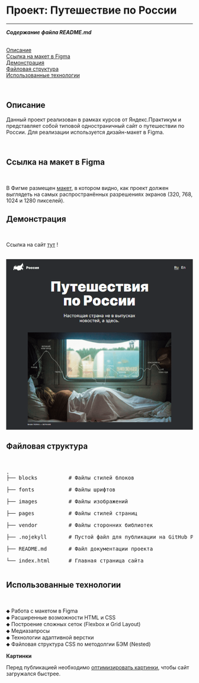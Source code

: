 # Проект: Путешествие по России
---
***Содержание файла README.md***
<p>
<br>
<a href="#description">Описание</a>
<br>
<a href="#figma">Ссылка на макет в Figma</a>
<br>
<a href="#demo">Демонстрация</a>
<br>
<a href="#file_structure">Файловая структура</a>
<br>
<a href="#technologies">Использованные технологии</a>
</p>

<div id="description"></div>
<br>
<h2>Описание</h2>
<p>Данный проект реализован в рамках курсов от Яндекс.Практикум и представляет собой типовой одностраничный сайт о путешествии по России. Для реализации используется дизайн-макет в Figma.</p>

<div id="figma"></div>
<br>
<h2>Ссылка на макет в Figma</h2> 
<br>
<p>В Фигме размещен <a href="https://ru.bem.info/methodology/filestructure/">макет</a>, в котором видно, как проект должен выглядеть на самых распространённых разрешениях экранов (320, 768, 1024 и 1280 пикселей).</p>

<div id="demo"></div>
<h2>Демонстрация</h2><br>
<p>Ссылка на сайт <a href="https://almatanastasia.github.io/Russia_travel/">тут</a> !</p><br>
<img src="./images/demo_index.png" alt="Демо страницы index.html" width="900">

<div id="file_structure"></div>
<h2>Файловая структура</h2><br>
<pre>
.
├── blocks          # Файлы стилей блоков<br>
├── fonts           # Файлы шрифтов<br>
├── images          # Файлы изображений<br>
├── pages           # Файлы стилей страниц<br>
├── vendor          # Файлы сторонних библиотек<br>
├── .nojekyll       # Пустой файл для публикации на GitHub Pages<br>
├── README.md       # Файл документации проекта<br>
└── index.html      # Главная страница сайта<br>
</pre>

<div id="technologies"></div>
<h2>Использованные технологии</h2><br>
<p>
⬥ Работа с макетом в Figma<br>
⬥ Расширенные возможности HTML и CSS <br>
⬥ Построение сложных сеток (Flexbox и Grid Layout)<br>
⬥ Медиазапросы<br>
⬥ Технологии адаптивной верстки<br>
⬥ Файловая структура CSS по методолгии БЭМ (Nested)<br>
</p>

**Картинки**

Перед публикацией необходимо [оптимизировать картинки](https://tinypng.com/), чтобы сайт загружался быстрее.
